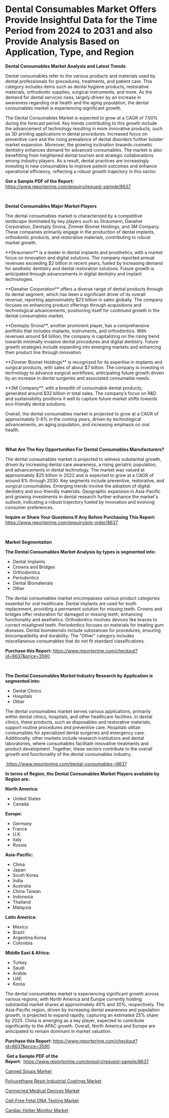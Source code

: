 <p><h1>Dental Consumables Market Offers Provide Insightful Data for the Time Period from 2024 to 2031 and also Provide Analysis Based on Application, Type, and Region</h1></p><p><strong>Dental Consumables Market Analysis and Latest Trends</strong></p>
<p><p>Dental consumables refer to the various products and materials used by dental professionals for procedures, treatments, and patient care. This category includes items such as dental hygiene products, restorative materials, orthodontic supplies, surgical instruments, and more. As the demand for dental services rises, largely driven by an increase in awareness regarding oral health and the aging population, the dental consumables market is experiencing significant growth.</p><p>The Dental Consumables Market is expected to grow at a CAGR of 7.50% during the forecast period. Key trends contributing to this growth include the advancement of technology resulting in more innovative products, such as 3D printing applications in dental procedures. Increased focus on preventive care and the rising prevalence of dental disorders further bolster market expansion. Moreover, the growing inclination towards cosmetic dentistry enhances demand for advanced consumables. The market is also benefitting from heightened dental tourism and strategic collaborations among industry players. As a result, dental practices are increasingly investing in new consumables to improve patient outcomes and enhance operational efficiency, reflecting a robust growth trajectory in this sector.</p></p>
<p><strong>Get a Sample PDF of the Report:&nbsp;</strong> <a href="https://www.reportprime.com/enquiry/request-sample/8637">https://www.reportprime.com/enquiry/request-sample/8637</a></p>
<p>&nbsp;</p>
<p><strong>Dental Consumables Major Market Players</strong></p>
<p><p>The dental consumables market is characterized by a competitive landscape dominated by key players such as Straumann, Danaher Corporation, Dentsply Sirona, Zimmer Biomet Holdings, and 3M Company. These companies primarily engage in the production of dental implants, orthodontic products, and restorative materials, contributing to robust market growth.</p><p>**Straumann** is a leader in dental implants and prosthetics, with a market focus on innovation and digital solutions. The company reported annual revenues exceeding $2 billion in recent years, fueled by increasing demand for aesthetic dentistry and dental restoration solutions. Future growth is anticipated through advancements in digital dentistry and implant technologies.</p><p>**Danaher Corporation** offers a diverse range of dental products through its dental segment, which has been a significant driver of its overall revenue, reporting approximately $23 billion in sales globally. The company focuses on enhancing product offerings through acquisitions and technological advancements, positioning itself for continued growth in the dental consumables market.</p><p>**Dentsply Sirona**, another prominent player, has a comprehensive portfolio that includes implants, instruments, and orthodontics. With revenues around $4 billion, the company is capitalizing on the rising trend towards minimally invasive dental procedures and digital dentistry. Future growth strategies include expanding into emerging markets and enhancing their product line through innovation.</p><p>**Zimmer Biomet Holdings** is recognized for its expertise in implants and surgical products, with sales of about $7 billion. The company is investing in technology to advance surgical workflows, anticipating future growth driven by an increase in dental surgeries and associated consumable needs.</p><p>**3M Company**, with a breadth of consumable dental products, generated around $32 billion in total sales. The company’s focus on R&D and sustainability positions it well to capture future market shifts towards eco-friendly dental solutions.</p><p>Overall, the dental consumables market is projected to grow at a CAGR of approximately 5-6% in the coming years, driven by technological advancements, an aging population, and increasing emphasis on oral health.</p></p>
<p>&nbsp;</p>
<p><strong>What Are The Key Opportunities For Dental Consumables Manufacturers?</strong></p>
<p><p>The dental consumables market is projected to witness substantial growth, driven by increasing dental care awareness, a rising geriatric population, and advancements in dental technology. The market was valued at approximately $25 billion in 2022 and is expected to grow at a CAGR of around 8% through 2030. Key segments include preventive, restorative, and surgical consumables. Emerging trends involve the adoption of digital dentistry and eco-friendly materials. Geographic expansion in Asia-Pacific and growing investments in dental research further enhance the market's outlook, indicating a robust trajectory fueled by innovation and evolving consumer preferences.</p></p>
<p><strong>Inquire or Share Your Questions If Any Before Purchasing This Report:</strong> <a href="https://www.reportprime.com/enquiry/pre-order/8637">https://www.reportprime.com/enquiry/pre-order/8637</a></p>
<p>&nbsp;</p>
<p><strong>Market Segmentation</strong></p>
<p><strong>The Dental Consumables Market Analysis by types is segmented into:</strong></p>
<p><ul><li>Dental Implants</li><li>Crowns and Bridges</li><li>Orthodontics</li><li>Periodontics</li><li>Dental Biomaterials</li><li>Other</li></ul></p>
<p><p>The dental consumables market encompasses various product categories essential for oral healthcare. Dental implants are used for tooth replacement, providing a permanent solution for missing teeth. Crowns and bridges offer restoration for damaged or missing teeth, enhancing functionality and aesthetics. Orthodontics involves devices like braces to correct misaligned teeth. Periodontics focuses on materials for treating gum diseases. Dental biomaterials include substances for procedures, ensuring biocompatibility and durability. The "Other" category includes miscellaneous consumables that do not fit standard classifications.</p></p>
<p><strong>Purchase this Report:&nbsp;</strong><a href="https://www.reportprime.com/checkout?id=8637&price=3590">https://www.reportprime.com/checkout?id=8637&price=3590</a></p>
<p>&nbsp;</p>
<p><strong>The Dental Consumables Market Industry Research by Application is segmented into:</strong></p>
<p><ul><li>Dental Clinics</li><li>Hospitals</li><li>Other</li></ul></p>
<p><p>The dental consumables market serves various applications, primarily within dental clinics, hospitals, and other healthcare facilities. In dental clinics, these products, such as disposables and restorative materials, support routine procedures and preventive care. Hospitals utilize consumables for specialized dental surgeries and emergency care. Additionally, other markets include research institutions and dental laboratories, where consumables facilitate innovative treatments and product development. Together, these sectors contribute to the overall growth and functionality of the dental consumables industry.</p></p>
<p><a href="https://www.reportprime.com/dental-consumables-r8637">&nbsp;https://www.reportprime.com/dental-consumables-r8637</a></p>
<p><strong>In terms of Region, the Dental Consumables Market Players available by Region are:</strong></p>
<p>
    <p> <strong> North America: </strong>
        <ul>
            <li>United States</li>
            <li>Canada</li>
        </ul>
        </p> 
    <p> <strong> Europe: </strong>
        <ul>
            <li>Germany</li>
            <li>France</li>
            <li>U.K.</li>
            <li>Italy</li>
            <li>Russia</li>
        </ul>
        </p> 
    <p> <strong> Asia-Pacific: </strong>
        <ul>
            <li>China</li>
            <li>Japan</li>
            <li>South Korea</li>
            <li>India</li>
            <li>Australia</li>
            <li>China Taiwan</li>
            <li>Indonesia</li>
            <li>Thailand</li>
            <li>Malaysia</li>
        </ul>
        </p> 
    <p> <strong> Latin America: </strong>
        <ul>
            <li>Mexico</li>
            <li>Brazil</li>
            <li>Argentina Korea</li>
            <li>Colombia</li>
        </ul>
        </p> 
    <p> <strong> Middle East & Africa: </strong>
        <ul>
            <li>Turkey</li>
            <li>Saudi</li>
            <li>Arabia</li>
            <li>UAE</li>
            <li>Korea</li>
        </ul>
    </p>
    </p>
<p><p>The dental consumables market is experiencing significant growth across various regions, with North America and Europe currently holding substantial market shares at approximately 40% and 30%, respectively. The Asia-Pacific region, driven by increasing dental awareness and population growth, is projected to expand rapidly, capturing an estimated 25% share by 2025. China is emerging as a key player, expected to contribute significantly to the APAC growth. Overall, North America and Europe are anticipated to remain dominant in market valuation.</p></p>
<p><strong>Purchase this Report: </strong><a href="https://www.reportprime.com/checkout?id=8637&price=3590">https://www.reportprime.com/checkout?id=8637&price=3590</a></p>
<p>&nbsp;<strong>Get a Sample PDF of the Report:&nbsp;&nbsp;</strong><a href="https://www.reportprime.com/enquiry/request-sample/8637">https://www.reportprime.com/enquiry/request-sample/8637</a></p>
<p><strong></strong></p>
<p><p><a href="https://www.linkedin.com/pulse/what-influencing-future-canned-soups-market-insights-growth-projections-fzcgf?trackingId=MbuiW%2F%2BrTeKM4QUocRGVxw%3D%3D">Canned Soups Market</a></p><p><a href="https://medium.com/@marycampbell8662022/the-polyurethane-resin-industrial-coatings-market-report-analyzes-important-operational-and-eeebf719cfa1">Polyurethane Resin Industrial Coatings Market</a></p><p><a href="https://github.com/DixieGrimes/Market-Research-Report-List-1/blob/main/connected-medical-devices-market.md">Connected Medical Devices Market</a></p><p><a href="https://issuu.com/reportprime-2/docs/cell-free-fetal-dna-testing-market-_1f4d7aa1020db7">Cell-Free Fetal DNA Testing Market</a></p><p><a href="https://www.linkedin.com/pulse/cardiac-holter-monitor-market-global-regional-analysis-focus-f3gtf?trackingId=M%2FZIpAFrQaeLjoZWS0DLOA%3D%3D">Cardiac Holter Monitor Market</a></p></p>